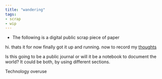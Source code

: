 ```yaml
---
title: "wandering"
tags:
- scrap
- wip
---
```


* The following is a digital public scrap piece of paper

hi. thats it for now
finally got it up and running. now to record my [thoughts](thoughts)

Is this going to be a public journal or will it be a notebook to document the world? It could be both, by using different sections.

Technology overuse